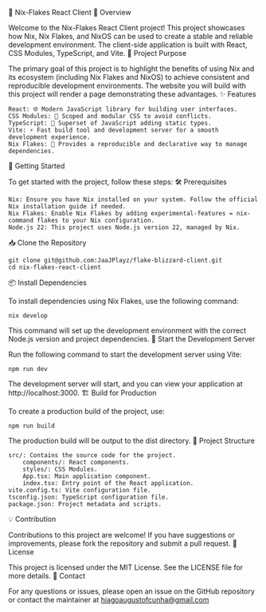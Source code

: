 🚀 Nix-Flakes React Client
🌟 Overview

Welcome to the Nix-Flakes React Client project! This project showcases how Nix, Nix Flakes, and NixOS can be used to create a stable and reliable development environment. The client-side application is built with React, CSS Modules, TypeScript, and Vite.
🎯 Project Purpose

The primary goal of this project is to highlight the benefits of using Nix and its ecosystem (including Nix Flakes and NixOS) to achieve consistent and reproducible development environments. The website you will build with this project will render a page demonstrating these advantages.
✨ Features

    React: 🌐 Modern JavaScript library for building user interfaces.
    CSS Modules: 🎨 Scoped and modular CSS to avoid conflicts.
    TypeScript: 📜 Superset of JavaScript adding static types.
    Vite: ⚡ Fast build tool and development server for a smooth development experience.
    Nix Flakes: 🧩 Provides a reproducible and declarative way to manage dependencies.

🚀 Getting Started

To get started with the project, follow these steps:
🛠️ Prerequisites

    Nix: Ensure you have Nix installed on your system. Follow the official Nix installation guide if needed.
    Nix Flakes: Enable Nix Flakes by adding experimental-features = nix-command flakes to your Nix configuration.
    Node.js 22: This project uses Node.js version 22, managed by Nix.

📥 Clone the Repository

```
git clone git@github.com:JaaJPlayz/flake-blizzard-client.git
cd nix-flakes-react-client
```

📦 Install Dependencies

To install dependencies using Nix Flakes, use the following command:

```
nix develop
```

This command will set up the development environment with the correct Node.js version and project dependencies.
🚀 Start the Development Server

Run the following command to start the development server using Vite:

```
npm run dev
```

The development server will start, and you can view your application at http://localhost:3000.
🏗️ Build for Production

To create a production build of the project, use:

```
npm run build
```

The production build will be output to the dist directory.
📁 Project Structure

    src/: Contains the source code for the project.
        components/: React components.
        styles/: CSS Modules.
        App.tsx: Main application component.
        index.tsx: Entry point of the React application.
    vite.config.ts: Vite configuration file.
    tsconfig.json: TypeScript configuration file.
    package.json: Project metadata and scripts.

💡 Contribution

Contributions to this project are welcome! If you have suggestions or improvements, please fork the repository and submit a pull request.
📝 License

This project is licensed under the MIT License. See the LICENSE file for more details.
📧 Contact

For any questions or issues, please open an issue on the GitHub repository or contact the maintainer at hiagoaugustofcunha@gmail.com
